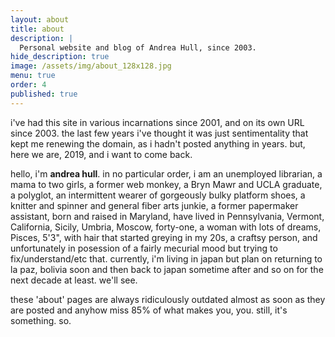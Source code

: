 ```yaml
---
layout: about
title: about
description: |
  Personal website and blog of Andrea Hull, since 2003.
hide_description: true
image: /assets/img/about_128x128.jpg
menu: true
order: 4
published: true
---
```


i've had this site in various incarnations since 2001, and on its own URL since 2003. the last few years i've thought it was just sentimentality that kept me renewing the domain, as i hadn't posted anything in years. but, here we are, 2019, and i want to come back.

hello, i'm **andrea hull**. in no particular order, i am an unemployed librarian, a mama to two girls, a former web monkey, a Bryn Mawr and UCLA graduate, a polyglot, an intermittent wearer of gorgeously bulky platform shoes, a knitter and spinner and general fiber arts junkie, a former papermaker assistant, born and raised in Maryland, have lived in Pennsylvania, Vermont, California, Sicily, Umbria, Moscow, forty-one, a woman with lots of dreams, Pisces, 5'3", with hair that started greying in my 20s, a craftsy person, and unfortunately in posession of a fairly mecurial mood but trying to fix/understand/etc that. currently, i'm living in japan but plan on returning to la paz, bolivia soon and then back to japan sometime after and so on for the next decade at least. we'll see. 

these 'about' pages are always ridiculously outdated almost as soon as they are posted and anyhow miss 85% of what makes you, you. still, it's something. so.

